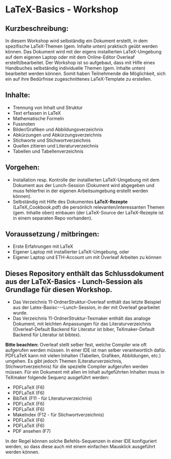 # LaTeX-Basics - Workshop

## Kurzbeschreibung:
In diesem Workshop wird selbständig ein Dokument erstellt, in dem spezifische LaTeX-Themen (gem. Inhalte unten) praktisch geübt werden können. Das Dokument wird mit der eigens installierten LaTeX-Umgebung auf dem eigenen Laptop oder mit dem Online-Editor Overleaf erstellt/bearbeitet. Der Workshop ist so aufgebaut, dass mit Hilfe eines Handbuches selbständig individuelle Themen (gem. Inhalte unten) bearbeitet werden können. Somit haben Teilnehmende die Möglichkeit, sich ein auf ihre Bedürfnise zugeschnittenes LaTeX-Template zu erstellen. 
 
## Inhalte:
-	Trennung von Inhalt und Struktur
-	Text erfassen in LaTeX
-	Mathematische Formeln
-	Fussnoten
-	Bilder/Grafiken und Abbildungsverzeichnis
-	Abkürzungen und Abkürzungsverzeichnis
-	Stichworte und Stichwortverzeichnis
-	Quellen zitieren und Literaturverzeichnis
-	Tabellen und Tabellenverzeichnis
 
## Vorgehen:
- Installation resp. Kontrolle der installierten LaTeX-Umgebung mit dem Dokument aus der Lunch-Session (Dokument wird abgegeben und muss fehlerfrei in der eigenen Arbeitsumgebung erstellt werden können).
-	Selbständig mit Hilfe des Dokumentes **LaTeX-Rezepte** (LaTeX_Cookbook.pdf) die persönlich relevanten/interessanten Themen (gem. Inhalte oben) einbauen (der LaTeX-Source der LaTeX-Rezepte ist in einem separaten Repo vorhanden). 

## Voraussetzung / mitbringen:
-	Erste Erfahrungen mit LaTeX
-	Eigener Laptop mit installierter LaTeX-Umgebung, oder
-	Eigener Laptop und ETH-Account um mit Overleaf Arbeiten zu können
 
## Dieses Repository enthält das Schlussdokument aus der LaTeX-Basics - Lunch-Session als Grundlage für diesen Workshop.

- Das Verzeichnis 11-OrdnerStruktur-Overleaf enthält das letzte Beispiel aus der Latex-Basisc---Lunch-Session, in der mit Overleaf gearbeitet wurde.
- Das Verzeichnis 11-OrdnerStruktur-Texmaker enthält das analoge Dokument, mit leichten Anpassungen für das Literaturverzeichnis (Overleaf-Default Backend für Literatur ist biber, TeXmaker-Default Backend für Literatur ist bibtex). 

**Bitte beachten:** Overleaf stellt selber fest, welche Compiler wie oft aufgerufen werden müssen. In einer IDE ist man selber verantwortlich dafür. PDFLaTeX kann mit vielen Inhalten (Tabellen, Grafiken, Abbildungen, etc.) umgehen. Es gibt jedoch Themen (Literaturverzeichnis, Stichwortverzeichnis) für die spezielle Compiler aufgerufen werden müssen. Für ein Dokument mit allen im Inhalt aufgeführten Inhalten muss in TeXmaker folgende Sequenz ausgeführt werden:
- PDFLaTeX (F6)
- PDFLaTeX (F6)
- BibTeX (F11 - für Literaturverzeichnis)
- PDFLaTeX (F6)
- PDFLaTeX (F6)
- MakeIndex (F12 - für Stichwortverzeichnis)
- PDFLaTeX (F6)
- PDFLaTeX (F6)
- PDF ansehen (F7)

In der Regel können solche Befehls-Sequenzen in einer IDE konfiguriert werden, so dass diese auch mit einem einfachen Mausklick ausgeführt werden können.
